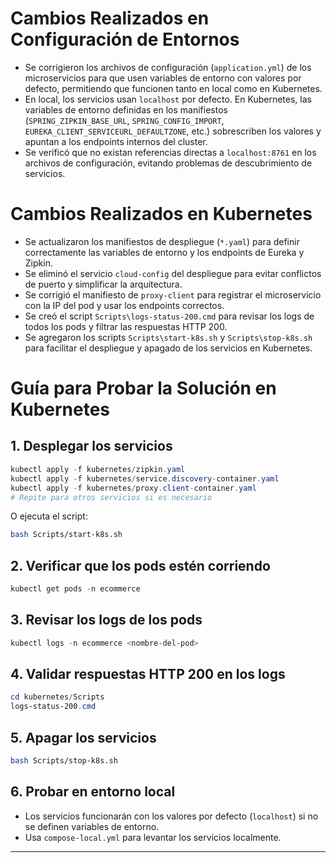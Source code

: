 # Cambios Realizados en Configuración de Entornos

- Se corrigieron los archivos de configuración (`application.yml`) de los microservicios para que usen variables de entorno con valores por defecto, permitiendo que funcionen tanto en local como en Kubernetes.
- En local, los servicios usan `localhost` por defecto. En Kubernetes, las variables de entorno definidas en los manifiestos (`SPRING_ZIPKIN_BASE_URL`, `SPRING_CONFIG_IMPORT`, `EUREKA_CLIENT_SERVICEURL_DEFAULTZONE`, etc.) sobrescriben los valores y apuntan a los endpoints internos del cluster.
- Se verificó que no existan referencias directas a `localhost:8761` en los archivos de configuración, evitando problemas de descubrimiento de servicios.

# Cambios Realizados en Kubernetes

- Se actualizaron los manifiestos de despliegue (`*.yaml`) para definir correctamente las variables de entorno y los endpoints de Eureka y Zipkin.
- Se eliminó el servicio `cloud-config` del despliegue para evitar conflictos de puerto y simplificar la arquitectura.
- Se corrigió el manifiesto de `proxy-client` para registrar el microservicio con la IP del pod y usar los endpoints correctos.
- Se creó el script `Scripts\logs-status-200.cmd` para revisar los logs de todos los pods y filtrar las respuestas HTTP 200.
- Se agregaron los scripts `Scripts\start-k8s.sh` y `Scripts\stop-k8s.sh` para facilitar el despliegue y apagado de los servicios en Kubernetes.

# Guía para Probar la Solución en Kubernetes

## 1. Desplegar los servicios
```powershell
kubectl apply -f kubernetes/zipkin.yaml
kubectl apply -f kubernetes/service.discovery-container.yaml
kubectl apply -f kubernetes/proxy.client-container.yaml
# Repite para otros servicios si es necesario
```

O ejecuta el script:
```bash
bash Scripts/start-k8s.sh
```

## 2. Verificar que los pods estén corriendo
```powershell
kubectl get pods -n ecommerce
```

## 3. Revisar los logs de los pods
```powershell
kubectl logs -n ecommerce <nombre-del-pod>
```

## 4. Validar respuestas HTTP 200 en los logs
```powershell
cd kubernetes/Scripts
logs-status-200.cmd
```

## 5. Apagar los servicios
```bash
bash Scripts/stop-k8s.sh
```

## 6. Probar en entorno local
- Los servicios funcionarán con los valores por defecto (`localhost`) si no se definen variables de entorno.
- Usa `compose-local.yml` para levantar los servicios localmente.

---


